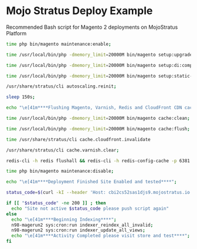 # Mojo Stratus Deploy Example
Recommended Bash script for Magento 2 deployments on MojoStratus Platform

```bash
time php bin/magento maintenance:enable;
```

```bash
time /usr/local/bin/php -dmemory_limit=20000M bin/magento setup:upgrade;
```

```bash
time /usr/local/bin/php -dmemory_limit=20000M bin/magento setup:di:compile;
```

```bash
time /usr/local/bin/php -dmemory_limit=20000M bin/magento setup:static-content:deploy --jobs=$(nproc);
```

```bash
/usr/share/stratus/cli autoscaling.reinit;
```

```bash
sleep 150s;
```

```bash
echo "\e[41m****Flushing Magento, Varnish, Redis and CloudFront CDN cache at this stage****";
```

```bash
time /usr/local/bin/php -dmemory_limit=20000M bin/magento cache:clean;
```

```bash
time /usr/local/bin/php -dmemory_limit=20000M bin/magento cache:flush;
```

```bash
time /usr/share/stratus/cli cache.cloudfront.invalidate
```

```bash
/usr/share/stratus/cli cache.varnish.clear;
```

```bash
redis-cli -h redis flushall && redis-cli -h redis-config-cache -p 6381 flushall;
```

```bash
time php bin/magento maintenance:disable;
```

```bash
echo "\e[41m****Deployment Finished Site Enabled and tested****";
```

```bash
status_code=$(curl -kI --header 'Host: cbi2cs52sas1djs9.mojostratus.io' --write-out %{http_code} --silent --output /dev/null 'https://nginx/')
```

```bash
if [[ "$status_code" -ne 200 ]] ; then
  echo "Site not active $status_code please push script again"
else
  echo "\e[41m****Beginning Indexing****";
  n98-magerun2 sys:cron:run indexer_reindex_all_invalid;
  n98-magerun2 sys:cron:run indexer_update_all_views;
  echo "\e[41m****Activity Completed please visit store and test****";
fi
```
